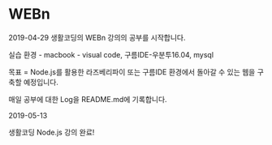 # WEBn

2019-04-29
생활코딩의 WEBn 강의의 공부를 시작합니다.

실습 환경 - macbook - visual code, 구름IDE-우분투16.04, mysql 

목표 = Node.js를 활용한 라즈베리파이 또는 구름IDE 환경에서 돌아갈 수 있는 웹을 구축할 예정입니다.

매일 공부에 대한 Log을 README.md에 기록합니다.

2019-05-13

생활코딩 Node.js 강의 완료! 
